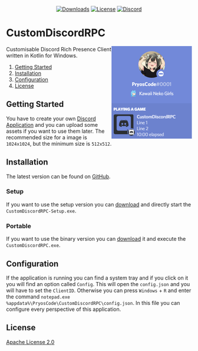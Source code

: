 <p align="center">
    <a href="https://github.com/PryosCode/CustomDiscordRPC/releases"><img src="https://img.shields.io/github/downloads/PryosCode/CustomDiscordRPC/total?label=Downloads" alt="Downloads"></a>
    <a href="https://github.com/PryosCode/CustomDiscordRPC/blob/master/LICENSE"><img src="https://img.shields.io/github/license/PryosCode/CustomDiscordRPC?label=License" alt="License"></a>
    <a href="https://discord.gg/bF2GRHq"><img src="https://discordapp.com/api/guilds/350302354639290379/widget.png" alt="Discord"></a>
</p>

# CustomDiscordRPC

<a href="https://github.com/PryosCode/CustomDiscordRPC/blob/master/img/preview.gif"><img align="right" src="https://github.com/PryosCode/CustomDiscordRPC/raw/master/img/preview.gif"></a>

Customisable Discord Rich Presence Client written in Kotlin for Windows.

1. [Getting Started](#getting-started)
2. [Installation](#installation)
3. [Configuration](#configuration)
4. [License](#license)

## Getting Started

You have to create your own [Discord Application](https://discord.com/developers/applications) and you can upload some assets if you want to use them later. The recommended size for a image is `1024x1024`, but the minimum size is `512x512`.

## Installation

The latest version can be found on [GitHub](https://github.com/PryosCode/CustomDiscordRPC/releases).

### Setup

If you want to use the setup version you can [download](https://github.com/PryosCode/CustomDiscordRPC/releases) and directly start the `CustomDiscordRPC-Setup.exe`.

### Portable

If you want to use the binary version you can [download](https://github.com/PryosCode/CustomDiscordRPC/releases) it and execute the `CustomDiscordRPC.exe`.

## Configuration

If the application is running you can find a system tray and if you click on it you will find an option called `Config`.
This will open the `config.json` and you will have to set the `ClientID`.
Otherwise you can press `Windows` + `R` and enter the command `notepad.exe %appdata%\PryosCode\CustomDiscordRPC\config.json`.
In this file you can configure every perspective of this application.

## License

[Apache License 2.0](https://github.com/PryosCode/CustomDiscordRPC/blob/master/LICENSE)